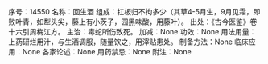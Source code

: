 序号：14550
名称：回生酒
组成：扛板归不拘多少（其草4-5月生，9月见霜，即败叶青，如犁头尖，藤上有小茨子，园黑味酸，用藤叶）。
出处：《古今医鉴》卷十六引周梅江方。
主治：毒蛇所伤致死。
加减：None
功效：None
用法用量：上药研烂用汁，与生酒调服，随量饮之，用滓贴患处。
制备方法：None
临床应用：None
各家论述：None
用药禁忌：None
附注：None
